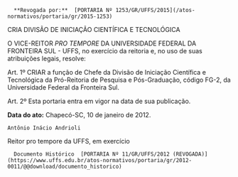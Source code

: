       **Revogada por:**  [PORTARIA Nº 1253/GR/UFFS/2015](/atos-normativos/portaria/gr/2015-1253) 

   CRIA DIVISÃO DE INICIAÇÃO CIENTÍFICA E TECNOLÓGICA  

O VICE-REITOR  *PRO TEMPORE*  DA UNIVERSIDADE FEDERAL DA FRONTEIRA SUL - UFFS, no exercício da reitoria e, no uso de suas atribuições legais, resolve:

 Art. 1º CRIAR a função de Chefe da Divisão de Iniciação Científica e Tecnológica da Pró-Reitoria de Pesquisa e Pós-Graduação, código FG-2, da Universidade Federal da Fronteira Sul.

 Art. 2º Esta portaria entra em vigor na data de sua publicação.

   **Data do ato:** Chapecó-SC, 10 de janeiro de 2012.   
 

    Antônio Inácio Andrioli   
 Reitor pro tempore da UFFS, em exercício 

      Documento Histórico  [PORTARIA Nº 11/GR/UFFS/2012 (REVOGADA)](https://www.uffs.edu.br/atos-normativos/portaria/gr/2012-0011/@@download/documento_historico)     
      